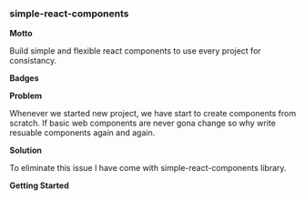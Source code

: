 ### simple-react-components

**Motto**

Build simple and flexible react components to use every project for consistancy.

**Badges**

<!-- Badges icons goes here -->

**Problem**

Whenever we started new project, we have start to create components from scratch. If basic web components are never gona change so why write resuable components again and again.

**Solution**

To eliminate this issue I have come with simple-react-components library.

**Getting Started**

<!-- getting started codebase goes here -->

